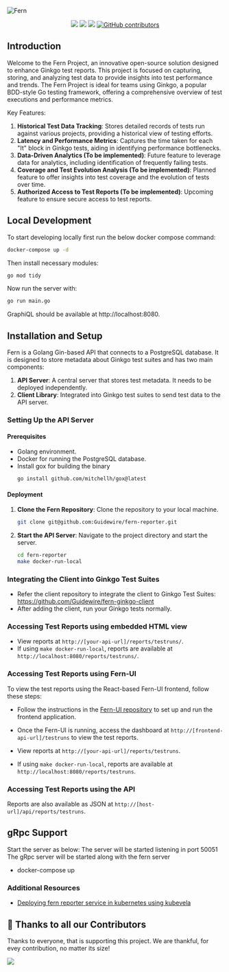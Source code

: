 ![Fern](https://github.com/guidewire/fern-reporter/raw/main/docs/images/logo-no-background.png)

<p align="center">
    <a href="https://github.com/guidewire/fern-reporter/blob/main/LICENSE" alt="License">
        <img src="https://badgen.net/github/license/guidewire/fern-reporter/" /></a>
    <!-- <a href="https://github.com/guidewire/fern-reporter/actions" alt="Fern Reporter Release"> -->
    <!--     <img alt="GitHub Workflow Status (with event)" src="https://img.shields.io/github/actions/workflow/status/guidewire/fern-reporter/build.yml?event=pull_request"></a> -->
    <a href="https://goreportcard.com/report/github.com/guidewire/fern-reporter" alt="Go Report Card">
        <img src="https://goreportcard.com/badge/github.com/guidewire/fern-reporter" /></a>
    <a href="https://codecov.io/gh/guidewire-oss/fern-reporter" alt="Code Coverage">
        <img src="https://codecov.io/gh/guidewire-oss/fern-reporter/branch/main/graph/badge.svg" /></a>
    <a href="https://github.com/guidewire/fern-reporter/graphs/contributors" alt="Release">
        <img alt="GitHub contributors" src="https://img.shields.io/github/contributors/guidewire/fern-reporter"></a>
</p>

## Introduction

Welcome to the Fern Project, an innovative open-source solution designed to enhance Ginkgo test reports. This project is focused on capturing, storing, and analyzing test data to provide insights into test performance and trends. The Fern Project is ideal for teams using Ginkgo, a popular BDD-style Go testing framework, offering a comprehensive overview of test executions and performance metrics.

Key Features:

1. **Historical Test Data Tracking**: Stores detailed records of tests run against various projects, providing a historical view of testing efforts.
2. **Latency and Performance Metrics**: Captures the time taken for each "It" block in Ginkgo tests, aiding in identifying performance bottlenecks.
3. **Data-Driven Analytics (To be implemented)**: Future feature to leverage data for analytics, including identification of frequently failing tests.
4. **Coverage and Test Evolution Analysis (To be implemented)**: Planned feature to offer insights into test coverage and the evolution of tests over time.
5. **Authorized Access to Test Reports (To be implemented)**: Upcoming feature to ensure secure access to test reports.

## Local Development

To start developing locally first run the below docker compose command:
```bash
docker-compose up -d
```
Then install necessary modules:
```bash
go mod tidy
```
Now run the server with:
```bash
go run main.go
```

GraphiQL should be available at http://localhost:8080.

## Installation and Setup

Fern is a Golang Gin-based API that connects to a PostgreSQL database. It is designed to store metadata about Ginkgo test suites and has two main components:

1. **API Server**: A central server that stores test metadata. It needs to be deployed independently.
2. **Client Library**: Integrated into Ginkgo test suites to send test data to the API server.

### Setting Up the API Server

#### Prerequisites

- Golang environment.
- Docker for running the PostgreSQL database.
- Install gox for building the binary
   ```bash
   go install github.com/mitchellh/gox@latest
   ```

#### Deployment

1. **Clone the Fern Repository**: Clone the repository to your local machine.
   ```bash
   git clone git@github.com:Guidewire/fern-reporter.git
   ```
2. **Start the API Server**: Navigate to the project directory and start the server.
   ```bash
   cd fern-reporter
   make docker-run-local
   ```

### Integrating the Client into Ginkgo Test Suites

* Refer the client repository to integrate the client to Ginkgo Test Suites: 
  https://github.com/Guidewire/fern-ginkgo-client
* After adding the client, run your Ginkgo tests normally.

### Accessing Test Reports using embedded HTML view

- View reports at `http://[your-api-url]/reports/testruns/`.
- If using `make docker-run-local`, reports are available at `http://localhost:8080/reports/testruns/`.

### Accessing Test Reports using Fern-UI

To view the test reports using the React-based Fern-UI frontend, follow these steps:

- Follow the instructions in the [Fern-UI repository](https://github.com/Guidewire/fern-ui) to set up and run the frontend application.
- Once the Fern-UI is running, access the dashboard at `http://[frontend-api-url]/testruns` to view the test reports.

- View reports at `http://[your-api-url]/reports/testruns`.
- If using `make docker-run-local`, reports are available at `http://localhost:8080/reports/testruns`.

### Accessing Test Reports using the API
Reports are also available as JSON at `http://[host-url]/api/reports/testruns`.

## gRpc Support
Start the server as below: The server will be started listening in port 50051
The gRpc server will be started along with the fern server

- docker-compose up


### Additional Resources

- [Deploying fern reporter service in kubernetes using kubevela](docs/kubevela/README.md)

## 🤩 Thanks to all our Contributors

Thanks to everyone, that is supporting this project. We are thankful, for evey contribution, no matter its size!

<a href="https://github.com/Guidewire/fern-reporter/graphs/contributors">
  <img src="https://contrib.rocks/image?repo=Guidewire/fern-reporter" />
</a>
